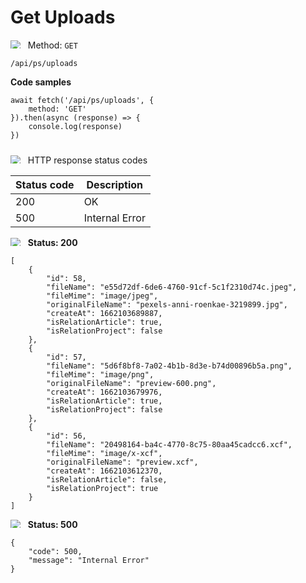 Get Uploads
===================

<img style="max-height: 13px;" src="https://github.githubassets.com/images/icons/emoji/unicode/1f536.png"/> &nbsp;
Method: <code>GET</code>

```
/api/ps/uploads
```

<b>Code samples</b>

```
await fetch('/api/ps/uploads', {
    method: 'GET'
}).then(async (response) => {
    console.log(response)
})
```

<div style="padding-top: 10px">
<img style="max-height: 13px;" src="https://github.githubassets.com/images/icons/emoji/unicode/26ab.png"/> &nbsp;
HTTP response status codes
</div>

| Status code | Description    |
|-------------|----------------|
| 200         | OK             |
| 500         | Internal Error |

<img style="max-height: 13px;" src="https://github.githubassets.com/images/icons/emoji/unicode/1f197.png"/> &nbsp;
<b>Status: 200</b>

```
[
    {
        "id": 58,
        "fileName": "e55d72df-6de6-4760-91cf-5c1f2310d74c.jpeg",
        "fileMime": "image/jpeg",
        "originalFileName": "pexels-anni-roenkae-3219899.jpg",
        "createAt": 1662103689887,
        "isRelationArticle": true,
        "isRelationProject": false
    },
    {
        "id": 57,
        "fileName": "5d6f8bf8-7a02-4b1b-8d3e-b74d00896b5a.png",
        "fileMime": "image/png",
        "originalFileName": "preview-600.png",
        "createAt": 1662103679976,
        "isRelationArticle": true,
        "isRelationProject": false
    },
    {
        "id": 56,
        "fileName": "20498164-ba4c-4770-8c75-80aa45cadcc6.xcf",
        "fileMime": "image/x-xcf",
        "originalFileName": "preview.xcf",
        "createAt": 1662103612370,
        "isRelationArticle": false,
        "isRelationProject": true
    }
]
```

<img style="max-height: 13px;" src="https://github.githubassets.com/images/icons/emoji/unicode/1f534.png"/> &nbsp;
<b>Status: 500</b>

```
{
    "code": 500,
    "message": "Internal Error"
}
```

<style>
  .md-content__button {
    display: none;
  }
</style>